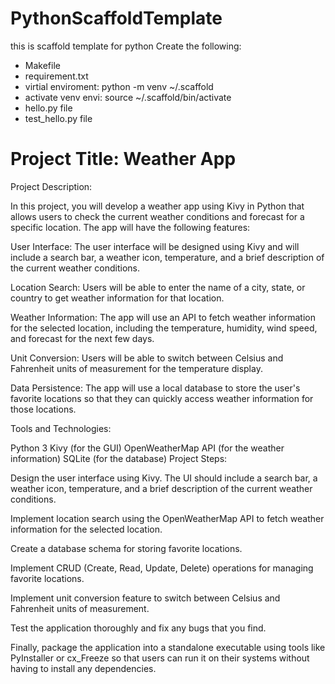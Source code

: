 # PythonScaffoldTemplate
this is scaffold template for python 
 Create the following:
 - Makefile
 - requirement.txt
 - virtial enviroment: python -m venv ~/.scaffold
 - activate venv envi: source ~/.scaffold/bin/activate
 - hello.py file
 - test_hello.py file 
 
 # Project Title: Weather App

Project Description:

In this project, you will develop a weather app using Kivy in Python that allows users to check the current weather conditions and forecast for a specific location. The app will have the following features:

User Interface: The user interface will be designed using Kivy and will include a search bar, a weather icon, temperature, and a brief description of the current weather conditions.

Location Search: Users will be able to enter the name of a city, state, or country to get weather information for that location.

Weather Information: The app will use an API to fetch weather information for the selected location, including the temperature, humidity, wind speed, and forecast for the next few days.

Unit Conversion: Users will be able to switch between Celsius and Fahrenheit units of measurement for the temperature display.

Data Persistence: The app will use a local database to store the user's favorite locations so that they can quickly access weather information for those locations.

Tools and Technologies:

Python 3
Kivy (for the GUI)
OpenWeatherMap API (for the weather information)
SQLite (for the database)
Project Steps:

Design the user interface using Kivy. The UI should include a search bar, a weather icon, temperature, and a brief description of the current weather conditions.

Implement location search using the OpenWeatherMap API to fetch weather information for the selected location.

Create a database schema for storing favorite locations.

Implement CRUD (Create, Read, Update, Delete) operations for managing favorite locations.

Implement unit conversion feature to switch between Celsius and Fahrenheit units of measurement.

Test the application thoroughly and fix any bugs that you find.

Finally, package the application into a standalone executable using tools like PyInstaller or cx_Freeze so that users can run it on their systems without having to install any dependencies.
